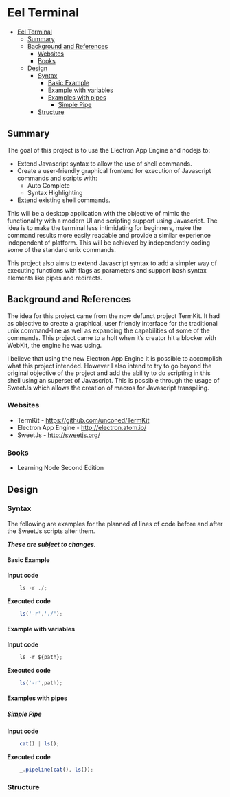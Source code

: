# Eel Terminal

<!-- toc orderedList:0 -->

- [Eel Terminal](#eel-terminal)
	- [Summary](#summary)
	- [Background and References](#background-and-references)
		- [Websites](#websites)
		- [Books](#books)
	- [Design](#design)
		- [Syntax](#syntax)
			- [Basic Example](#basic-example)
			- [Example with variables](#example-with-variables)
			- [Examples with pipes](#examples-with-pipes)
				- [Simple Pipe](#simple-pipe)
		- [Structure](#structure)

<!-- tocstop -->


## Summary

The goal of this project is to use the Electron App Engine and nodejs to:
* Extend Javascript syntax to allow the use of shell commands.
* Create a user-friendly graphical frontend for execution of Javascript commands and scripts with:
	* Auto Complete
	* Syntax Highlighting
* Extend existing shell commands.

This will be a desktop application with the objective of mimic the functionality with a modern UI and scripting support using Javascript. The idea is to make the terminal less intimidating for beginners, make the command results more easily readable and provide a similar experience independent of platform. This will be achieved by independently coding some of the standard unix commands.

This project also aims to extend Javascript syntax to add a simpler way of executing functions with flags as parameters and support bash syntax elements like pipes and redirects.

## Background and References

The idea for this project came from the now defunct project TermKit. It had as objective to create a graphical, user friendly interface for the traditional unix command-line as well as expanding the capabilities of some of the commands. This project came to a holt when it’s creator hit a blocker with WebKit, the engine he was using.

I believe that using the new Electron App Engine it is possible to accomplish what this project intended. However I also intend to try to go beyond the original objective of the project and add the ability to do scripting in this shell using an superset of Javascript. This is possible through the usage of SweetJs which allows the creation of macros for Javascript transpiling.

### Websites
- TermKit				- https://github.com/unconed/TermKit
- Electron App Engine - http://electron.atom.io/
- SweetJs				- http://sweetjs.org/

### Books

- Learning Node Second Edition

## Design


### Syntax

The following are examples for the planned of lines of code before and after the SweetJs scripts alter them.

_**These are subject to changes.**_

#### Basic Example

**Input code**

``` javascript
	ls -r ./;
```

**Executed code**

``` javascript
	ls('-r','./');
```

#### Example with variables

**Input code**

``` javascript
	ls -r ${path};
```

**Executed code**

``` javascript
	ls('-r',path);
```

#### Examples with pipes

##### Simple Pipe

**Input code**

``` javascript
	cat() | ls();
```

**Executed code**

``` javascript
	_.pipeline(cat(), ls());
```

### Structure
